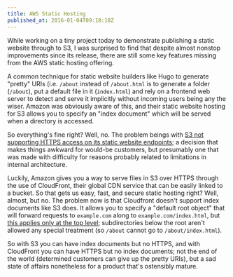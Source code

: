 ```yaml
---
title: AWS Static Hosting
published_at: 2016-01-04T09:18:18Z
---
```


While working on a tiny project today to demonstrate publishing a static
website through to S3, I was surprised to find that despite almost nonstop
improvements since its release, there are still some key features missing from
the AWS static hosting offering.

A common technique for static website builders like Hugo to generate "pretty"
URIs (i.e. `/about` instead of `/about.html` is to generate a folder
(`/about`), put a default file in it (`index.html`) and rely on a frontend web
server to detect and serve it implicitly without incoming users being any the
wiser. Amazon was obviously aware of this, and their static website hosting for
S3 allows you to specify an "index document" which will be served when a
directory is accessed.

So everything's fine right? Well, no. The problem beings with [S3 not
supporting HTTPS access on its static website endpoints][s3-endpoints]; a
decision that makes things awkward for would-be customers, but presumably one
that was made with difficulty for reasons probably related to limitations in
internal architecture.

Luckily, Amazon gives you a way to serve files in S3 over HTTPS through the use
of CloudFront, their global CDN service that can be easily linked to a bucket.
So that gets us easy, fast, and secure static hosting right? Well, almost, but
no. The problem now is that Cloudfront doesn't support index documents like S3
does. It allows you to specify a "default root object" that will forward
requests to `example.com` along to `example.com/index.html`, but [this applies
only at the top level][cloudfront-root]; subdirectories below the root aren't
allowed any special treatment (so `/about` cannot go to `/about/index.html`).

So with S3 you can have index documents but no HTTPS, and with CloudFront you
can have HTTPS but no index documents; not the end of the world (determined
customers can give up the pretty URIs), but a sad state of affairs nonetheless
for a product that's ostensibly mature.

[cloudfront-root]: https://docs.aws.amazon.com/AmazonCloudFront/latest/DeveloperGuide/DefaultRootObject.html
[s3-endpoints]: https://docs.aws.amazon.com/AmazonS3/latest/dev/WebsiteEndpoints.html

